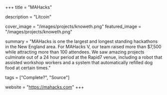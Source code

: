 +++
title = "MAHacks"

description = "Litcoin"

cover_image = "/images/projects/knoweth.png"
featured_image = "/images/projects/knoweth.png"

summary = "MAHacks is one the largest and longest standing hackathons in the New England area. For MAHacks V, our team raised more than $7,500 while attracting more than 100 attendees. We saw amazing projects culminate out of a 24 hour period at the Rapid7 venue, including a robot that assisted workshop workers and a system that automatically refilled dog food at certain times."

tags = ["Complete?", "Source"]


website = "https://mahacks.com"
+++